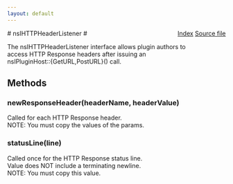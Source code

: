 ```yaml
---
layout: default
---
```

<div class='links' style='float:right'><a href="../index.html">Index</a>
<a href="http://dxr.mozilla.org/mozilla-central/source/dom/plugins/base/nsIHTTPHeaderListener.idl">Source file</a>
</div>
# nsIHTTPHeaderListener #
  
The nsIHTTPHeaderListener interface allows plugin authors to  
access HTTP Response headers after issuing an  
nsIPluginHost::{GetURL,PostURL}() call. <P>  
  

## Methods ##

### newResponseHeader(headerName, headerValue) ###
  
Called for each HTTP Response header.  
NOTE: You must copy the values of the params.    
  

### statusLine(line) ###
  
Called once for the HTTP Response status line.  
Value does NOT include a terminating newline.  
NOTE: You must copy this value.  
  
